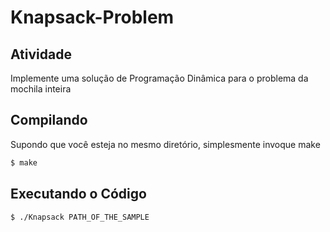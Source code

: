 # Knapsack-Problem

## Atividade

Implemente uma solução de Programação Dinâmica para o problema da mochila inteira

## Compilando

Supondo que você esteja no mesmo diretório, simplesmente invoque make

```sh
$ make
```

## Executando o Código

```sh
$ ./Knapsack PATH_OF_THE_SAMPLE
```